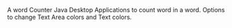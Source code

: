 A word Counter Java Desktop Applications to count word in a word. Options to change Text Area colors and Text colors.
